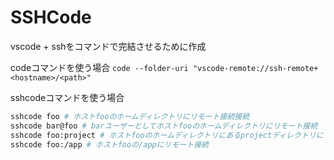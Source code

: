 # SSHCode

vscode + sshをコマンドで完結させるために作成

codeコマンドを使う場合
`code --folder-uri "vscode-remote://ssh-remote+<hostname>/<path>"`

sshcodeコマンドを使う場合
```sh
sshcode foo # ホストfooのホームディレクトリにリモート接続接続
sshcode bar@foo # barユーザーとしてホストfooのホームディレクトリにリモート接続
sshcode foo:project # ホストfooのホームディレクトリにあるprojectディレクトリにリモート接続
sshcode foo:/app # ホストfooの/appにリモート接続
```